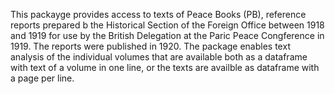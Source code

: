 This packayge provides access to texts of Peace Books (PB), reference reports prepared b the Historical Section of the Foreign Office between 1918 and 1919 for use by the British Delegation at the Paric Peace Congference in 1919. The reports were published in 1920.
The package enables text analysis of the individual volumes that are available both as a dataframe with text of a volume in one line, or the texts are availble as dataframe with a page per line.   
